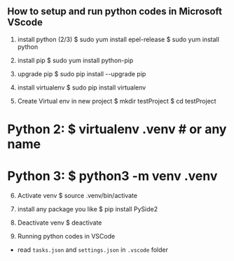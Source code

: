 ## How to setup and run python codes in Microsoft VScode

1. install python (2/3)
$ sudo yum install epel-release
$ sudo yum install python

2. install pip
$ sudo yum install python-pip

3. upgrade pip
$ sudo pip install --upgrade pip

4. install virtualenv
$ sudo pip install virtualenv

5. Create Virtual env in new project
$ mkdir testProject
$ cd testProject
# Python 2: $ virtualenv .venv              # or any name
# Python 3: $ python3 -m venv .venv

6. Activate venv
$ source .venv/bin/activate

7. install any package you like
$ pip install PySide2

8. Deactivate venv
$ deactivate

9. Running python codes in VSCode
- read `tasks.json` and `settings.json` in `.vscode` folder